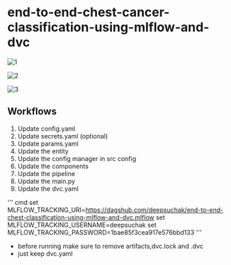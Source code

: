 # end-to-end-chest-cancer-classification-using-mlflow-and-dvc


![1](https://github.com/deepsuchak/end-to-end-chest-classification-using-mlflow-and-dvc/assets/59730856/3fe2b5ce-403b-44ce-b196-9f95eb95dcdb)




![2](https://github.com/deepsuchak/end-to-end-chest-classification-using-mlflow-and-dvc/assets/59730856/e334a6b7-a8f0-4437-9527-8439240d1785)


![3](https://github.com/deepsuchak/end-to-end-chest-classification-using-mlflow-and-dvc/assets/59730856/54c38353-3ccf-47aa-b9b2-219cc5d1bc45)


## Workflows
1. Update config.yaml
2. Update secrets.yaml (optional)
3. Update params.yaml
4. Update the entity
5. Update the config manager in src config
6. Update the components
7. Update the pipeline
8. Update the main.py
9. Update the dvc.yaml

''' cmd
set MLFLOW_TRACKING_URI=https://dagshub.com/deepsuchak/end-to-end-chest-classification-using-mlflow-and-dvc.mlflow 
set MLFLOW_TRACKING_USERNAME=deepsuchak 
set MLFLOW_TRACKING_PASSWORD=1bae85f3cea917e576bbd133 
'''
- before running make sure to remove artifacts,dvc.lock and .dvc
- just keep dvc.yaml
